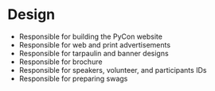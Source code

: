 # Design

- Responsible for building the PyCon website
- Responsible for web and print advertisements
- Responsible for tarpaulin and banner designs
- Responsible for brochure
- Responsible for speakers, volunteer, and participants IDs
- Responsible for preparing swags